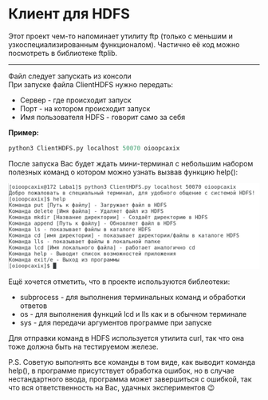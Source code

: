 # Клиент для HDFS
Этот проект чем-то напоминает утилиту ftp (только с меньшим и узкоспециализированным функционалом).
Частично её код можно посмотреть в библиотеке ftplib. 
***
Файл следует запускать из консоли <br>
При запуске файла ClientHDFS нужно передать:
<ul> 
<li>Сервер - где происходит запуск</li>
<li>Порт - на котором происходит запуск</li>
<li>Имя пользователя HDFS - говорит само за себя</li>
</ul>

**Пример:**<br>
```python
python3 ClientHDFS.py localhost 50070 oioopcaxix
```
После запуска Вас будет ждать мини-терминал с небольшим набором полезных команд о котором можно узнать вызвав функцию help():<br>

![HDFShelp()](./resources/HDFShelp.png)

Ещё хочется отметить, что в проекте используются библеотеки: 
<ul>
<li>subprocess - для выполнения терминальных команд и обработки ответов</li>
<li>os - для выполнения функций lcd и lls как и в обычном терминале</li>
<li>sys - для передачи аргументов программе при запуске</li>
</ul>

Для отправки команд в HDFS используется утилита curl, так что она тоже должна быть на тестируемом железе.

P.S. Советую выполнять все команды в том виде, как выводит команда help(), в программе присутствует обработка ошибок, но в случае нестандартного ввода, программа может завершиться с ошибкой, так что вся ответственность на Вас, удачных экспериментов :wink: